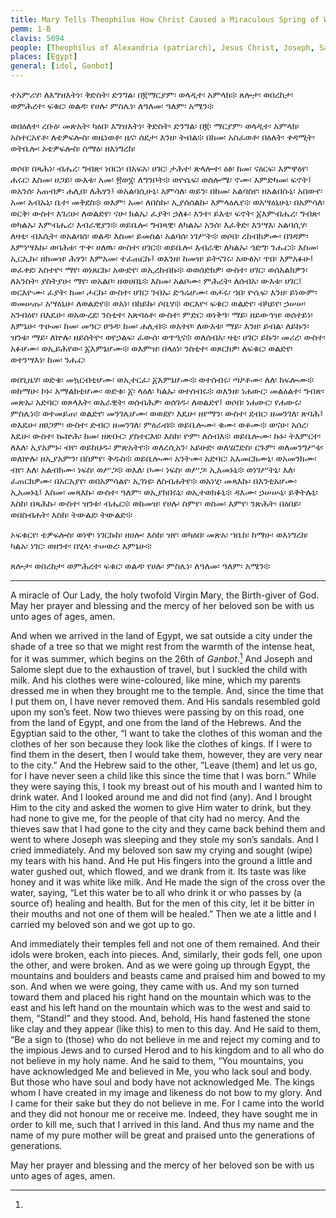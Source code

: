 ```yaml
---
title: Mary Tells Theophilus How Christ Caused a Miraculous Spring of Water in Egypt
pemm: 1-B
clavis: 5094
people: [Theophilus of Alexandria (patriarch), Jesus Christ, Joseph, Salome]
places: [Egypt]
general: [idol, Gǝnbot]
---
```

ተአምሪሃ፡ ለእግዝእትነ፡ ቅድስት፡ ድንግል፡ በ፪ማርያም፡ ወላዲተ፡ አምላክ፨ ጸሎታ፡ ወበረከታ፡ ወምሕረተ፡ ፍቁር፡ ወልዳ፡ የሀሉ፡ ምስሌነ፡ ለዓለመ፡ ዓለም፡ አሜን፨

ወበዕለተ፡ ረቡዕ፡ መጽአት፡ ካዕበ፡ እግዝእትነ፡ ቅድስት፡ ድንግል፡ በ፪፡ ማርያም፡ ወላዲተ፡ አምላክ፡ አስተርአየቶ፡ ለቴዎፍሎስ፡ ወዜነወቶ፡ ዜና፡ ሰደታ፡ እንዘ፡ ትብል፨ በከመ፡ አስፈወቶ፡ በዕለት፡ ቀዳሚት፡ ወትቤሎ፡ ኦቴዎፍሎስ፡ ስማዕ፡ ዘእነግረከ፡

ወሶበ፡ በጻሕነ፡ ብሔረ፡ ግብጽ፡ ነበርነ፡ በአፍአ፡ ሀገር፡ ታሕተ፡ ጽላሎተ፡ ዕፅ፡ ከመ፡ ናዕርፍ፡ እምዋዕየ፡ ሐሩር፡ እስመ፡ ሀጋይ፡ ውእቱ፡ አመ፡ ፳ወ፮፡ ለግንቦት፨ ወዮሴፍ፡ ወሰሎሜ፡ ኖሙ፡ እምድካመ፡ ፍኖት፤ ወአንሰ፡ አጠብዎ፡ ሐሊበ፡ ለሕፃን፤ ወአልባሲሁኒ፡ አምሳለ፡ ወይን፡ በከመ፡ አልባስየ፡ ዘአልበሱኒ፡ አበውየ፡ አመ፡ አብኡኒ፡ ቤተ፡ መቅደስ፨ ወእም፡ አመ፡ ለበስኩ፡ ኢያሰሰልኩ፡ እምላዕሌየ፨ ወአሣዕኒሁኒ፡ በአምሳለ፡ ወርቅ፡ ውስተ፡ እገሪሁ፡ ለወልድየ፡ ናሁ፡ ክልኤ፡ ፈያት፡ ኃለፉ፡ እንተ፡ ይእቲ፡ ፍኖት፡ ፩እምብሔረ፡ ግብጽ፡ ወካልኡ፡ እምብሔረ፡ እብራዊያን፨ ወይቤሎ፡ ግብጻዊ፡ ለካልኡ፡ አንሰ፡ እፈቅድ፡ እንሣእ፡ አልባሲሃ፡ ለዛቲ፡ ብእሲት፡ ወአልባሰ፡ ወልዳ፡ እስመ፡ ይመስል፡ አልባሰ፡ ነገሥት፨ ወሶበ፡ ረከብክዎሙ፡ በገዳም፡ እምነሣእኩ፡ ወባሕቱ፡ ጥቀ፡ ሀለዉ፡ ውስተ፡ ሀገር፨ ወይቤሎ፡ እብራዊ፡ ለካልኡ፡ ኅድግ፡ ንሑር፨ እስመ፡ ኢርኢኩ፡ ዘከመዝ፡ ሕፃን፡ እምአመ፡ ተፈጠርኩ፤ ወእንዘ፡ ከመዝ፡ ይትናገሩ፡ አውፅአ፡ ጥበ፡ እምአፉሁ፤ ወፈቀደ፡ አስተዮ፡ ማየ፡ ወነጸርኩ፡ አውድየ፡ ወኢረከብኩ፨ ወወሰድክዎ፡ ውስተ፡ ሀገር፡ ወሰአልክዎን፡ ለአንስት፡ ያስትያሁ፡ ማየ፡ ወአልቦ፡ ዘወሀበኒ፨ እስመ፡ አልቦሙ፡ ምሕረት፡ ለሰብአ፡ ውእቱ፡ ሀገር፤ ወርእዮሙ፡ ፈያት፡ ከመ፡ ሖርኩ፡ ውስተ፡ ሀገር፡ ገብኡ፡ ድኅሬሆሙ፡ ወሖሩ፡ ኀበ፡ ዮሴፍ፡ እንዘ፡ ይነውም፡ ወመሠጡ፡ አሣዕኒሁ፡ ለወልድየ፨ ወአነ፡ በከይኩ፡ ሶቤሃ፨ ወርእዮ፡ ፍቁር፡ ወልድየ፡ ብካይየ፡ ኃሠሠ፡ አንብዕየ፡ በእዴሁ፡ ወአውረደ፡ ንስቲተ፡ አጽባዕቶ፡ ውስተ፡ ምድር፡ ወነቅዓ፡ ማይ፡ ዘይውኅዝ፡ ወሰተይነ፡ እምኔሁ፡ ጥዑመ፡ ከመ፡ መዓር፡ ፀዓዳ፡ ከመ፡ ሐሊብ፨ ወአተቦ፡ ለውእቱ፡ ማይ፡ እንዘ፡ ይብል፡ ለይኩን፡ ዝንቱ፡ ማይ፡ ለኵሉ፡ ዘይሰትዮ፡ ወየኃልፍ፡ ፈውሰ፡ ወጥዒና፨ ወለሰብአ፡ ዛቲ፡ ሀገር፡ ይኩን፡ መሪረ፡ ውስተ፡ አፉሆሙ፡ ወኢይሕየው፡ ፩እምኔሆሙ፨ ወእምዝ፡ በላዕነ፡ ንስቲተ፡ ወጾርክዎ፡ ለፍቁር፡ ወልድየ፡ ወተንሣእነ፡ ከመ፡ ንሑር፡

ወበጊዜሃ፡ ወድቁ፡ መኳርብቲሆሙ፡ ወኢተርፈ፡ ፩እምኔሆሙ፨ ወተሰብሩ፡ ጣዖቶሙ፡ ለለ፡ ክፍሎሙ፨ ወከማሁ፡ ኮኑ፡ አማልክቲሆሙ፡ ወድቁ፡ ፩፡ ላዕለ፡ ካልኡ፡ ወተሰብሩ፨ ወእንዘ፡ ነሐውር፡ መልዕልተ፡ ግብጽ፡ መጽኡ፡ አድባር፡ ወጾላእት፡ ወአራዊት፡ ወሰብሕዎ፡ ወሰገዱ፡ ለወልድየ፤ ወሶበ፡ ነሐውር፡ የሐውሩ፡ ምስሌነ፨ ወተመይጠ፡ ወልድየ፡ መንገሌሆሙ፡ ወወደየ፡ እዴሁ፡ ዘየማን፡ ውስተ፡ ደብር፡ ዘመንገለ፡ ጽባሕ፤ ወእዴሁ፡ ዘፀጋም፡ ውስተ፡ ድብር፡ ዘመንገለ፡ ምዕራብ፨ ወይቤሎሙ፡ ቁሙ፡ ወቆሙ፨ ወናሁ፡ አሰረ፡ እዴሁ፡ ውስተ፡ ኰኵሕ፡ ከመ፡ ዘጽቡር፡ ያስተርእዩ፡ እስከ፡ ዮም፡ ለሰብእ፨ ወይቤሎሙ፡ ኩኑ፡ ትእምርተ፡ ለእለ፡ ኢየአምኑ፡ ብየ፡ ወይክህዱ፡ ምጽአትየ፨ ወለረሲአን፡ አይሁድ፡ ወለሄሮድስ፡ ርጉም፡ ወለመንግሥቱ፡ ወለኵሉ፡ ዘኢያአምን፡ በስምየ፡ ቅዱስ፨ ወይቤሎሙ፡ አንትሙ፡ አድባር፡ አእመርክሙኒ፡ ወአመንክሙ፡ ብየ፡ እለ፡ አልብክሙ፡ ነፍስ፡ ወሥጋ፨ ወእለ፡ ቦሙ፡ ነፍስ፡ ወሥጋ፡ ኢአመኑኒ፨ ወነገሥትኒ፡ እለ፡ ፈጠርክዎሙ፡ በአርአያየ፡ ወበአምሳልየ፡ ኢገነዩ፡ ለስብሐትየ፨ ወአነሂ፡ መጻእኩ፡ በእንቲአሆሙ፡ ኢአመኑኒ፤ እስመ፡ መጻእኩ፡ ውስተ፡ ዓለም፡ ወኢያክበሩኒ፡ ወኢተወክፉኒ፨ ዳእሙ፡ ኃሠሡኒ፡ ይቅትሉኒ፡ እስከ፡ በጻሕኩ፡ ውስተ፡ ዝንቱ፡ ብሔር፨ ወከመዝ፡ የሀሉ፡ ስምየ፡ ወስመ፡ እምየ፡ ንጽሕት፡ በዕበይ፡ ወበስብሐት፡ እስከ፡ ትውልደ፡ ትውልድ፨

ኦፍቁርየ፡ ቴዎፍሎስ፡ ወነዋ፡ ነገርኩከ፡ ዘሀሎ፡ እስከ፡ ዝየ፡ ወካዕበ፡ መጽአ፡ ኀቤከ፡ ከማሁ፡ ወእነግረከ፡ ካልአ፡ ነገር፡ ወዘንተ፡ በሂላ፡ ተሠወረ፡ እምኔሁ፨

ጸሎታ፡ ወበረከታ፡ ወምሕረተ፡ ፍቁር፡ ወልዳ፡ የሀሉ፡ ምስሌነ፡ ለዓለመ፡ ዓለም፡ አሜን፨

----

A miracle of Our Lady, the holy twofold Virgin Mary, the Birth-giver of God. May her prayer and blessing and the mercy of her beloved son be with us unto ages of ages, amen.

And when we arrived in the land of Egypt, we sat outside a city under the shade of a tree so that we might rest from the warmth of the intense heat, for it was summer, which begins on the 26th of *Gǝnbot*.[^1] And Joseph and Salome slept due to the exhaustion of travel, but I suckled the child with milk. And his clothes were wine-coloured, like mine, which my parents dressed me in when they brought me to the temple. And, since the time that I put them on, I have never removed them. And His sandals resembled gold upon my son’s feet. Now two thieves were passing by on this road, one from the land of Egypt, and one from the land of the Hebrews. And the Egyptian said to the other, “I want to take the clothes of this woman and the clothes of her son because they look like the clothes of kings. If I were to find them in the desert, then I would take them, however, they are very near to the city.” And the Hebrew said to the other, “Leave (them) and let us go, for I have never seen a child like this since the time that I was born.” While they were saying this, I took my breast out of his mouth and I wanted him to drink water. And I looked around me and did not find (any). And I brought Him to the city and asked the women to give Him water to drink, but they had none to give me, for the people of that city had no mercy. And the thieves saw that I had gone to the city and they came back behind them and went to where Joseph was sleeping and they stole my son’s sandals. And I cried immediately. And my beloved son saw my crying and sought (wipe) my tears with his hand. And He put His fingers into the ground a little and water gushed out, which flowed, and we drank from it. Its taste was like honey and it was white like milk. And He made the sign of the cross over the water, saying, “Let this water be to all who drink it or who passes by (a source of) healing and health. But for the men of this city, let it be bitter in their mouths and not one of them will be healed.” Then we ate a little and I carried my beloved son and we got up to go.

And immediately their temples fell and not one of them remained. And their idols were broken, each into pieces. And, similarly, their gods fell, one upon the other, and were broken. And as we were going up through Egypt, the mountains and boulders and beasts came and praised him and bowed to my son. And when we were going, they came with us. And my son turned toward them and placed his right hand on the mountain which was to the east and his left hand on the mountain which was to the west and said to them, “Stand!” and they stood. And, behold, His hand fastened the stone like clay and they appear (like this) to men to this day. And He said to them, “Be a sign to (those) who do not believe in me and reject my coming and to the impious Jews and to cursed Herod and to his kingdom and to all who do not believe in my holy name. And he said to them, “You mountains, you have acknowledged Me and believed in Me, you who lack soul and body. But those who have soul and body have not acknowledged Me. The kings whom I have created in my image and likeness do not bow to my glory. And I came for their sake but they do not believe in me. For I came into the world and they did not honour me or receive me. Indeed, they have sought me in order to kill me, such that I arrived in this land. And thus my name and the name of my pure mother will be great and praised unto the generations of generations.

May her prayer and blessing and the mercy of her beloved son be with us unto ages of ages, amen.

[^1]: 
